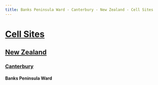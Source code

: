 ```yaml
---
title: Banks Peninsula Ward - Canterbury - New Zealand - Cell Sites
---
```


# [Cell Sites](../../)

## [New Zealand](../)

### [Canterbury](./)

#### Banks Peninsula Ward
